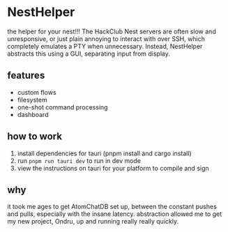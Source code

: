 # NestHelper

the helper for your nest!!! The HackClub Nest servers are often slow and unresponsive,
or just plain annoying to interact with over SSH, which completely emulates a PTY when 
unnecessary. Instead, NestHelper abstracts this using a GUI, separating input from display.

## features
- custom flows
- filesystem
- one-shot command processing
- dashboard

## how to work
1. install dependencies for tauri (pnpm install and cargo install)
2. run `pnpm run tauri dev` to run in dev mode
3. view the instructions on tauri for your platform to compile and sign

## why
it took me ages to get AtomChatDB set up, between the constant pushes and pulls, especially
with the insane latency. abstraction allowed me to get my new project, Ondru, up and
running really really quickly.